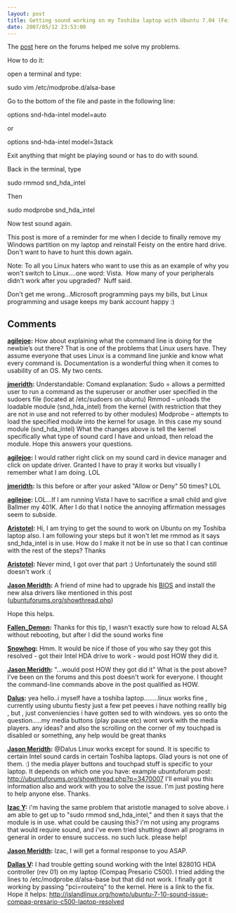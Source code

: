 ```yaml
---
layout: post
title: Getting sound working on my Toshiba laptop with Ubuntu 7.04 (Feisty Fawn)
date: 2007/05/12 23:53:00
---
```



The [post](http://ubuntuforums.org/showthread.php?t=392350&highlight=toshiba) here on the forums helped me solve my problems.

How to do it:

open a terminal and type: 

sudo vim /etc/modprobe.d/alsa-base

Go to the bottom of the file and paste in the following line: 

options snd-hda-intel model=auto

or

options snd-hda-intel model=3stack

Exit anything that might be playing sound or has to do with sound.  
  
Back in the terminal, type 

sudo rmmod snd_hda_intel

Then 

sudo modprobe snd_hda_intel

Now test sound again.

This post is more of a reminder for me when I decide to finally remove my Windows partition on my laptop and reinstall Feisty on the entire hard drive.  Don't want to have to hunt this down again.

Note: To all you Linux haters who want to use this as an example of why you won't switch to Linux....one word: Vista.  How many of your peripherals didn't work after you upgraded?  Nuff said.

Don't get me wrong...Microsoft programming pays my bills, but Linux programming and usage keeps my bank account happy :)

## Comments

**[agilejoe](#25 "2007-05-14 21:35:00"):** How about explaining what the command line is doing for the newbie’s out there? That is one of the problems that Linux users have. They assume everyone that uses Linux is a command line junkie and know what every command is. Documentation is a wonderful thing when it comes to usability of an OS. My two cents.

**[jmeridth](#26 "2007-05-15 00:32:09"):** Understandable: Comand explanation: Sudo = allows a permitted user to run a command as the superuser or another user specified in the sudoers file (located at /etc/sudoers on ubuntu) Rmmod – unloads the loadable module (snd_hda_intel) from the kernel (with restriction that they are not in use and not referred to by other modules) Modprobe – attempts to load the specified module into the kernel for usage. In this case my sound module (snd_hda_intel) What the changes above is tell the kernel specifically what type of sound card I have and unload, then reload the module. Hope this answers your questions.

**[agilejoe](#27 "2007-05-15 01:08:15"):** I would rather right click on my sound card in device manager and click on update driver. Granted I have to pray it works but visually I remember what I am doing. LOL

**[jmeridth](#28 "2007-05-15 09:06:47"):** Is this before or after your asked "Allow or Deny" 50 times? LOL

**[agilejoe](#29 "2007-05-15 15:25:32"):** LOL...If I am running Vista I have to sacrifice a small child and give Ballmer my 401K. After I do that I notice the annoying affirmation messages seem to subside.

**[Aristotel](#30 "2007-05-20 05:55:34"):** Hi, I am trying to get the sound to work on Ubuntu on my Toshiba laptop also. I am following your steps but it won't let me rmmod as it says snd_hda_intel is in use. How do I make it not be in use so that I can continue with the rest of the steps? Thanks

**[Aristotel](#31 "2007-05-20 06:43:30"):** Never mind, I got over that part :) Unfortunately the sound still doesn't work :(

**[Jason Meridth](#32 "2007-05-20 08:59:15"):** A friend of mine had to upgrade his [BIOS](http://www.csd.toshiba.com/cgi-bin/tais/su/su_sc_modItemList.jsp?moid=1484716&rpn=PSPA0U&ct=DL&BV_SessionID=@@@@1392189391.1179664651@@@@&BV_EngineID=cccfaddkmjgmmdicgfkceghdgngdgmn.0) and install the new alsa drivers like mentioned in this post ([ubuntuforums.org/showthread.php](http://ubuntuforums.org/showthread.php?t=349491))

Hope this helps.

**[Fallen_Demon](#33 "2007-06-10 06:33:50"):** Thanks for this tip, I wasn't exactly sure how to reload ALSA without rebooting, but after I did the sound works fine

**[Snowhog](#34 "2007-06-11 21:29:59"):** Hmm. It would be nice if those of you who say they got this resolved - got their Intel HDA drive to work - would post HOW they did it.

**[Jason Meridth](#35 "2007-06-12 08:16:06"):** "...would post HOW they got did it" What is the post above? I've been on the forums and this post doesn't work for everyone. I thought the command-line commands above in the post qualified as HOW.

**[Dalus](#36 "2007-10-04 20:50:41"):** yea hello..i myself have a toshiba laptop........linux works fine , currently using ubuntu fiesty just a few pet peeves i have nothing reallly big , but , just conveniencies i have gotten sed to with windows. yes so onto the question.....my media buttons (play pause etc) wont work with the media players. any ideas? and also the scrolling on the corner of my touchpad is disabled or something, any help would be great thanks

**[Jason Meridth](#37 "2007-10-04 20:59:01"):** @Dalus Linux works except for sound. It is specific to certain Intel sound cards in certain Toshiba laptops. Glad yours is not one of them. :) the media player buttons and touchpad stuff is specific to your laptop. It depends on which one you have: example ubuntuforum post: http://ubuntuforums.org/showthread.php?p=3470007 I'll email you this information also and work with you to solve the issue. I'm just posting here to help anyone else. Thanks.

**[Izac Y](#38 "2007-10-10 03:56:27"):** i'm having the same problem that aristotle managed to solve above. i am able to get up to "sudo rmmod snd_hda_intel," and then it says that the module is in use. what could be causing this? i'm not using any programs that would require sound, and i've even tried shutting down all programs in general in order to ensure success. no such luck. please help!

**[Jason Meridth](#39 "2007-10-10 10:34:27"):** Izac, I will get a formal response to you ASAP.

**[Dallas V](#40 "2007-11-03 19:48:46"):** I had trouble getting sound working with the Intel 82801G HDA controller (rev 01) on my laptop (Compaq Presario C500). I tried adding the lines to /etc/modprobe.d/alsa-base but that did not work. I finally got it working by passing "pci=routeirq" to the kernel. Here is a link to the fix. Hope it helps: http://islandlinux.org/howto/ubuntu-7-10-sound-issue-compaq-presario-c500-laptop-resolved

